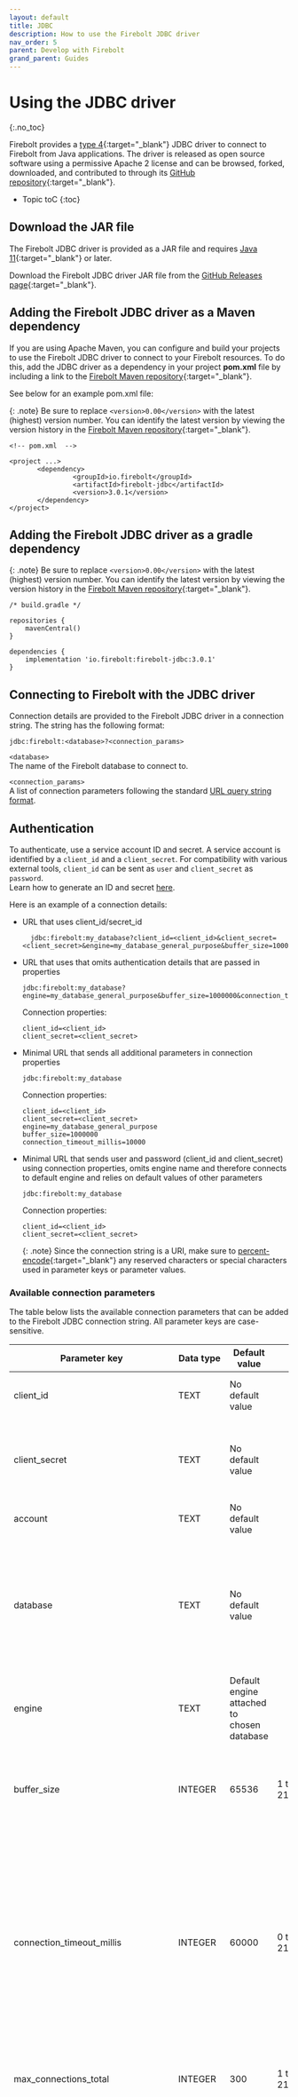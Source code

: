 ```yaml
---
layout: default
title: JDBC
description: How to use the Firebolt JDBC driver
nav_order: 5
parent: Develop with Firebolt
grand_parent: Guides
---
```


# Using the JDBC driver
{:.no_toc}

Firebolt provides a [type 4](https://en.wikipedia.org/wiki/JDBC_driver#Type_4_driver_%E2%80%93_Database-Protocol_driver/Thin_Driver(Pure_Java_driver)){:target="_blank"} JDBC driver to connect to Firebolt from Java applications. The driver is released as open source software using a permissive Apache 2 license and can be browsed, forked, downloaded, and contributed to through its [GitHub repository](https://github.com/firebolt-db/jdbc){:target="_blank"}.

* Topic toC
{:toc}

## Download the JAR file

The Firebolt JDBC driver is provided as a JAR file and requires [Java 11](https://java.com/en/download/manual.jsp){:target="_blank"} or later. 

Download the Firebolt JDBC driver JAR file from the [GitHub Releases page](https://github.com/firebolt-db/jdbc/releases/tag/v3.0.0-SNAPSHOT.io){:target="_blank"}.

## Adding the Firebolt JDBC driver as a Maven dependency

If you are using Apache Maven, you can configure and build your projects to use the Firebolt JDBC driver to connect to your Firebolt resources. To do this, add the JDBC driver as a dependency in your project **pom.xml** file by including a link to the [Firebolt Maven repository](https://repo.repsy.io/mvn/firebolt/maven/){:target="_blank"}.

See below for an example pom.xml file:

  {: .note}
  Be sure to replace `<version>0.00</version>` with the latest (highest) version number. You can identify the latest version by viewing the version history in the [Firebolt Maven repository](https://repo.repsy.io/mvn/firebolt/maven/com/firebolt/firebolt-jdbc/){:target="_blank"}.
    
    <!-- pom.xml  -->
    
    <project ...>
           <dependency>
                	<groupId>io.firebolt</groupId>
                	<artifactId>firebolt-jdbc</artifactId>
                	<version>3.0.1</version>
           </dependency>
    </project>


## Adding the Firebolt JDBC driver as a gradle dependency

  {: .note}
  Be sure to replace `<version>0.00</version>` with the latest (highest) version number. You can identify the latest version by viewing the version history in the [Firebolt Maven repository](https://repo.repsy.io/mvn/firebolt/maven/com/firebolt/firebolt-jdbc/){:target="_blank"}.

    /* build.gradle */
    
    repositories {
        mavenCentral()
    }
    
    dependencies {
        implementation 'io.firebolt:firebolt-jdbc:3.0.1'
    }

## Connecting to Firebolt with the JDBC driver

Connection details are provided to the Firebolt JDBC driver in a connection string. The string has the following format:

    jdbc:firebolt:<database>?<connection_params>

`<database>`<br/>
The name of the Firebolt database to connect to.

`<connection_params>`<br/>
A list of connection parameters following the standard [URL query string format](https://en.wikipedia.org/wiki/Query_string#Structure).

## Authentication

To authenticate, use a service account ID and secret.
A service account is identified by a `client_id` and a `client_secret`.
For compatibility with various external tools, `client_id` can be sent as `user` and `client_secret` as `password`.  
Learn how to generate an ID and secret [here](../managing-your-organization/service-accounts.md).

Here is an example of a connection details:

* URL that uses client_id/secret_id
  ```
    jdbc:firebolt:my_database?client_id=<client_id>&client_secret=<client_secret>&engine=my_database_general_purpose&buffer_size=1000000&connection_timeout_millis=10000
  ```

* URL that uses that omits authentication details that are passed in properties
  ```
  jdbc:firebolt:my_database?engine=my_database_general_purpose&buffer_size=1000000&connection_timeout_millis=10000`
  ```
  Connection properties:
  ```
  client_id=<client_id>
  client_secret=<client_secret>
  ```

* Minimal URL that sends all additional parameters in connection properties
  ```
  jdbc:firebolt:my_database
  ```
  Connection properties:
  ```
  client_id=<client_id>
  client_secret=<client_secret>
  engine=my_database_general_purpose
  buffer_size=1000000
  connection_timeout_millis=10000
  ```

* Minimal URL that sends user and password (client_id and client_secret) using connection properties, omits engine name and therefore connects to default engine and relies on default values of other parameters
  ```
  jdbc:firebolt:my_database
  ```
  Connection properties:
  ```
  client_id=<client_id>
  client_secret=<client_secret>
  ```

  {: .note}
  Since the connection string is a URI, make sure to [percent-encode](https://en.wikipedia.org/wiki/Percent-encoding){:target="_blank"} any reserved characters or special characters used in parameter keys or parameter values.

### Available connection parameters

The table below lists the available connection parameters that can be added to the Firebolt JDBC connection string. All parameter keys are case-sensitive.

| Parameter key                        | Data type  | Default value                               | Range           | Description                                                                                                                                                                                                                     |
|--------------------------------------| ---------- |---------------------------------------------|-----------------|---------------------------------------------------------------------------------------------------------------------------------------------------------------------------------------------------------------------------------|
| client_id                            | TEXT     | No default value                            |                 | The Firebolt service account ID. **Required.**                                                                                                                                                                                  |
| client_secret                        | TEXT     | No default value                            |                 | The secret generated for the Firebolt service account. **Required.**                                                                                                                                                            |
| account                              | TEXT     | No default value                            |                 | Your Firebolt account name.                                                                                                                                                                                                     |
| database                             | TEXT     | No default value                            |                 | The name of the database to connect to. Takes precedence over the database name provided as a path parameter.                                                                                                         |
| engine                               | TEXT     | Default engine attached to chosen database |                 | The name of the engine to connect to.                                                                                                                                                          |
| buffer_size                          | INTEGER        | 65536                                       | 1 to 2147483647 | The buffer used by the driver to read the response from the Firebolt API, in bytes.                                                                                                                                   |
| connection_timeout_millis            | INTEGER        | 60000                                       | 0 to 2147483647 | The amount of time in milliseconds to wait to establish a connection with the server before the connection is considered failed. <br/>A timeout value of zero is interpreted as an infinite timeout.                  |
| max_connections_total                | INTEGER        | 300                                         | 1 to 2147483647 | The maximum total number of connections.                                                                                                                                                                              |
| socket_timeout_millis                | INTEGER        | 0                                           | 0 to 2147483647 | The socket timeout in milliseconds. This is the timeout for waiting for data -- the maximum period of inactivity between two consecutive data packets. A timeout value of zero is interpreted as an infinite timeout. |
| connection_keep_alive_timeout_millis | INTEGER        | 300000                                      | 1 to 2147483647 | Specifies how long to keep a connection with the server alive in the connection pool before closing it.                                                                                                                         |
| ssl                                  | BOOLEAN    | true                                        | true or false   | When set to true, connections use SSL / TLS certificates. This parameter also determines the port used by the driver. If true, it uses port 443. If false, it uses port 80.                                                     |
| ssl_mode                             | TEXT     | strict                                      | strict or none  | When set to strict, the certificate is validated to ensure it is correct. If set to none, no certificate verification is used.                                                                                                  |
| ssl_certificate_path                 | TEXT     | No default value                            |                 | The absolute file path for the SSL root certificate.                                                                                                                                                                            |


### System settings as connection parameters

In addition to the parameters specified above, any [system setting](../../Reference/system-settings.md){:target="_blank"} can be passed as a connection string parameter. For example, if you wanted to set a custom CSV delimiter, your connection string would be as follows:
    
    jdbc:firebolt:my_database?format_csv_delimeter=%7C&<other_connection_params>
    
## Applying system settings using SET

In addition to passing system settings as connection string parameters, any [system setting](../../Reference/system-settings.md){:target="_blank"} can be passed to Firebolt as a `SET` command in SQL. Multiple `SET` statements can be passed at once as long as they immediately follow one after another separated by semicolons, as shown in the following example.

    SET input_format_csv_allow_single_quotes = 0;
    SET format_csv_delimiter = |;

## Full reference documentation

Complete reference documentation for the classes and methods implemented in the Firebolt JDBC driver can be found [here](https://docs.firebolt.io/jdbc/javadoc/).
